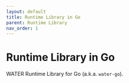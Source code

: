 ```yaml
---
layout: default
title: Runtime Library in Go
parent: Runtime Library
nav_order: 1
---
```


# Runtime Library in Go

WATER Runtime Library for Go (a.k.a. `water-go`).